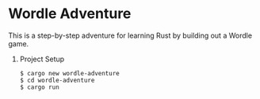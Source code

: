 # Wordle Adventure

This is a step-by-step adventure for learning Rust by building out a Wordle game. 

1. Project Setup
    ```shell
    $ cargo new wordle-adventure
    $ cd wordle-adventure
    $ cargo run
    ```
